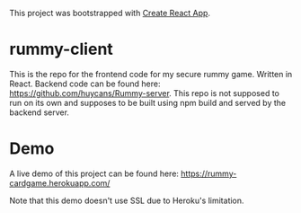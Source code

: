 This project was bootstrapped with [Create React App](https://github.com/facebook/create-react-app).

# rummy-client
This is the repo for the frontend code for my secure rummy game. Written in React. Backend code can be found here: https://github.com/huycans/Rummy-server. This repo is not supposed to run on its own and supposes to be built using npm build and served by the backend server.

# Demo
A live demo of this project can be found here: https://rummy-cardgame.herokuapp.com/

Note that this demo doesn't use SSL due to Heroku's limitation.
